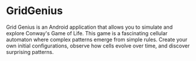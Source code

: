 # GridGenius
Grid Genius is an Android application that allows you to simulate and explore Conway's Game of Life. This game is a fascinating cellular automaton where complex patterns emerge from simple rules. Create your own initial configurations, observe how cells evolve over time, and discover surprising patterns.
